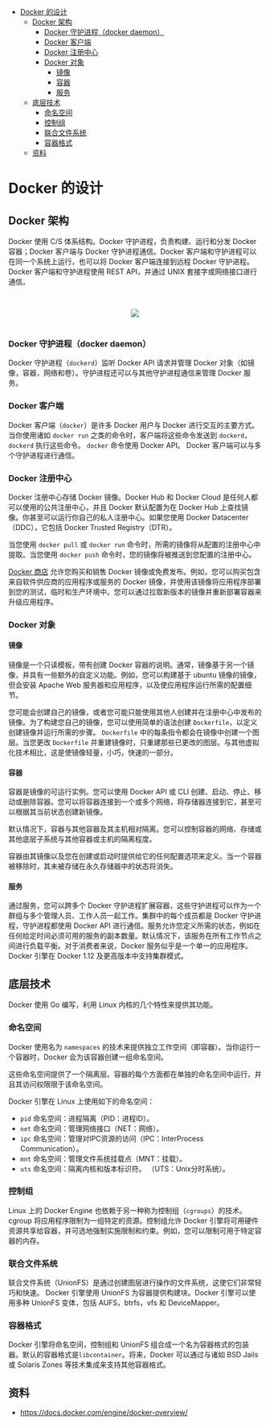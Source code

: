 <!-- TOC -->

- [Docker 的设计](#docker-%E7%9A%84%E8%AE%BE%E8%AE%A1)
    - [Docker 架构](#docker-%E6%9E%B6%E6%9E%84)
        - [Docker 守护进程（docker daemon）](#docker-%E5%AE%88%E6%8A%A4%E8%BF%9B%E7%A8%8B%EF%BC%88docker-daemon%EF%BC%89)
        - [Docker 客户端](#docker-%E5%AE%A2%E6%88%B7%E7%AB%AF)
        - [Docker 注册中心](#docker-%E6%B3%A8%E5%86%8C%E4%B8%AD%E5%BF%83)
        - [Docker 对象](#docker-%E5%AF%B9%E8%B1%A1)
            - [镜像](#%E9%95%9C%E5%83%8F)
            - [容器](#%E5%AE%B9%E5%99%A8)
            - [服务](#%E6%9C%8D%E5%8A%A1)
    - [底层技术](#%E5%BA%95%E5%B1%82%E6%8A%80%E6%9C%AF)
        - [命名空间](#%E5%91%BD%E5%90%8D%E7%A9%BA%E9%97%B4)
        - [控制组](#%E6%8E%A7%E5%88%B6%E7%BB%84)
        - [联合文件系统](#%E8%81%94%E5%90%88%E6%96%87%E4%BB%B6%E7%B3%BB%E7%BB%9F)
        - [容器格式](#%E5%AE%B9%E5%99%A8%E6%A0%BC%E5%BC%8F)
    - [资料](#%E8%B5%84%E6%96%99)

<!-- /TOC -->

# Docker 的设计

## Docker 架构

Docker 使用 C/S 体系结构。Docker 守护进程，负责构建、运行和分发 Docker 容器；Docker 客户端与 Docker 守护进程通信。Docker 客户端和守护进程可以在同一个系统上运行，也可以将 Docker 客户端连接到远程 Docker 守护进程。Docker 客户端和守护进程使用 REST API，并通过 UNIX 套接字或网络接口进行通信。

<br><div align="center"><img src="https://docs.docker.com/engine/images/architecture.svg"/></div><br>

### Docker 守护进程（docker daemon）

Docker 守护进程（`dockerd`）监听 Docker API 请求并管理 Docker 对象（如镜像，容器，网络和卷）。守护进程还可以与其他守护进程通信来管理 Docker 服务。

### Docker 客户端

Docker 客户端（`docker`）是许多 Docker 用户与 Docker 进行交互的主要方式。当你使用诸如 `docker run` 之类的命令时，客户端将这些命令发送到 `dockerd`，`dockerd` 执行这些命令。 `docker` 命令使用 Docker API。 Docker 客户端可以与多个守护进程进行通信。

### Docker 注册中心

Docker 注册中心存储 Docker 镜像。Docker Hub 和 Docker Cloud 是任何人都可以使用的公共注册中心，并且 Docker 默认配置为在 Docker Hub 上查找镜像。你甚至可以运行你自己的私人注册中心。如果您使用 Docker Datacenter（DDC），它包括 Docker Trusted Registry（DTR）。

当您使用 `docker pull` 或 `docker run` 命令时，所需的镜像将从配置的注册中心中提取。当您使用 `docker push` 命令时，您的镜像将被推送到您配置的注册中心。

[Docker 商店](http://store.docker.com/) 允许您购买和销售 Docker 镜像或免费发布。例如，您可以购买包含来自软件供应商的应用程序或服务的 Docker 镜像，并使用该镜像将应用程序部署到您的测试，临时和生产环境中。您可以通过拉取新版本的镜像并重新部署容器来升级应用程序。

### Docker 对象

#### 镜像

镜像是一个只读模板，带有创建 Docker 容器的说明。通常，镜像基于另一个镜像，并具有一些额外的自定义功能。例如，您可以构建基于 ubuntu 镜像的镜像，但会安装 Apache Web 服务器和应用程序，以及使应用程序运行所需的配置细节。

您可能会创建自己的镜像，或者您可能只能使用其他人创建并在注册中心中发布的镜像。为了构建您自己的镜像，您可以使用简单的语法创建 `Dockerfile`，以定义创建镜像并运行所需的步骤。  `Dockerfile` 中的每条指令都会在镜像中创建一个图层。当您更改 `Dockerfile` 并重建镜像时，只重建那些已更改的图层。与其他虚拟化技术相比，这是使镜像轻量，小巧，快速的一部分。

#### 容器

容器是镜像的可运行实例。您可以使用 Docker API 或 CLI 创建、启动、停止、移动或删除容器。您可以将容器连接到一个或多个网络，将存储器连接到它，甚至可以根据其当前状态创建新镜像。

默认情况下，容器与其他容器及其主机相对隔离。您可以控制容器的网络、存储或其他底层子系统与其他容器或主机的隔离程度。

容器由其镜像以及您在创建或启动时提供给它的任何配置选项来定义。当一个容器被移除时，其未被存储在永久存储器中的状态将消失。

#### 服务

通过服务，您可以跨多个 Docker 守护进程扩展容器，这些守护进程可以作为一个群组与多个管理人员、工作人员一起工作。集群中的每个成员都是 Docker 守护进程，守护进程都使用 Docker API 进行通信。服务允许您定义所需的状态，例如在任何给定时间必须可用的服务的副本数量。默认情况下，该服务在所有工作节点之间进行负载平衡。对于消费者来说，Docker 服务似乎是一个单一的应用程序。Docker 引擎在 Docker 1.12 及更高版本中支持集群模式。

## 底层技术

Docker 使用 Go 编写，利用 Linux 内核的几个特性来提供其功能。

### 命名空间

Docker 使用名为 `namespaces` 的技术来提供独立工作空间（即容器）。当你运行一个容器时，Docker 会为该容器创建一组命名空间。

这些命名空间提供了一个隔离层。容器的每个方面都在单独的命名空间中运行，并且其访问权限限于该命名空间。

Docker 引擎在 Linux 上使用如下的命名空间：

* `pid` 命名空间：进程隔离（PID：进程ID）。
* `net` 命名空间：管理网络接口（NET：网络）。
* `ipc` 命名空间：管理对IPC资源的访问（IPC：InterProcess Communication）。
* `mnt` 命名空间：管理文件系统挂载点（MNT：挂载）。
* `uts` 命名空间：隔离内核和版本标识符。 （UTS：Unix分时系统）。

### 控制组

Linux 上的 Docker Engine 也依赖于另一种称为控制组（`cgroups`）的技术。 cgroup 将应用程序限制为一组特定的资源。控制组允许 Docker 引擎将可用硬件资源共享给容器，并可选地强制实施限制和约束。例如，您可以限制可用于特定容器的内存。

### 联合文件系统

联合文件系统（UnionFS）是通过创建图层进行操作的文件系统，这使它们非常轻巧和快速。 Docker 引擎使用 UnionFS 为容器提供构建块。Docker 引擎可以使用多种 UnionFS 变体，包括 AUFS，btrfs，vfs 和 DeviceMapper。

### 容器格式

Docker 引擎将命名空间，控制组和 UnionFS 组合成一个名为容器格式的包装器。默认的容器格式是`libcontainer`。将来，Docker 可以通过与诸如 BSD Jails 或 Solaris Zones 等技术集成来支持其他容器格式。

## 资料

* https://docs.docker.com/engine/docker-overview/
